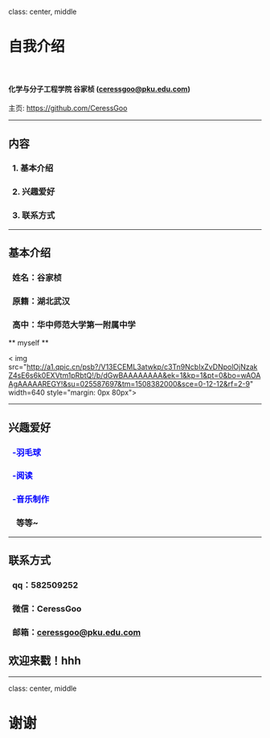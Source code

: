 class: center, middle

# 自我介绍

&nbsp;
&nbsp;

#### 化学与分子工程学院 谷家桢 (ceressgoo@pku.edu.com)  

主页: https://github.com/CeressGoo

---

## 内容

### &nbsp; 1. 基本介绍

### &nbsp; 2. 兴趣爱好

### &nbsp; 3. 联系方式

---

## 基本介绍
### &nbsp; 姓名：谷家桢
### &nbsp; 原籍：湖北武汉
### &nbsp; 高中：华中师范大学第一附属中学

** myself **

< img src="http://a1.qpic.cn/psb?/V13ECEML3atwkp/c3Tn9NcbIxZvDNpolOjNzakZ4sE6s6k0EXVtm1pRbtQ!/b/dGwBAAAAAAAA&ek=1&kp=1&pt=0&bo=wAOAAgAAAAAREGY!&su=025587697&tm=1508382000&sce=0-12-12&rf=2-9" width=640 style="margin: 0px 80px">

---

## 兴趣爱好
### &nbsp; <font color="blue">-羽毛球</font>
### &nbsp; <font color="blue">-阅读</font>
### &nbsp; <font color="blue">-音乐制作</font>
### &nbsp; &nbsp; 等等~

---
## 联系方式
### &nbsp; qq：582509252
### &nbsp; 微信：CeressGoo
### &nbsp; 邮箱：ceressgoo@pku.edu.com

## 欢迎来戳！hhh
---
class: center, middle

# 谢谢
